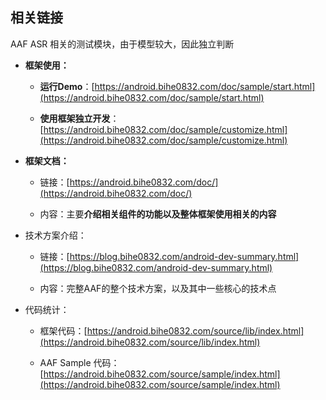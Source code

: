 ## 相关链接

AAF ASR 相关的测试模块，由于模型较大，因此独立判断

- **框架使用：**

	- **运行Demo**：[https://android.bihe0832.com/doc/sample/start.html](https://android.bihe0832.com/doc/sample/start.html)
	
	- **使用框架独立开发**：[https://android.bihe0832.com/doc/sample/customize.html](https://android.bihe0832.com/doc/sample/customize.html)
	
- **框架文档：**

    - 链接：[https://android.bihe0832.com/doc/](https://android.bihe0832.com/doc/)
    
    - 内容：主要**介绍相关组件的功能以及整体框架使用相关的内容**

- 技术方案介绍：

    - 链接：[https://blog.bihe0832.com/android-dev-summary.html](https://blog.bihe0832.com/android-dev-summary.html)
    
    - 内容：完整AAF的整个技术方案，以及其中一些核心的技术点
	
- 代码统计：

   - 框架代码：[https://android.bihe0832.com/source/lib/index.html](https://android.bihe0832.com/source/lib/index.html)

   - AAF Sample 代码：[https://android.bihe0832.com/source/sample/index.html](https://android.bihe0832.com/source/sample/index.html)


